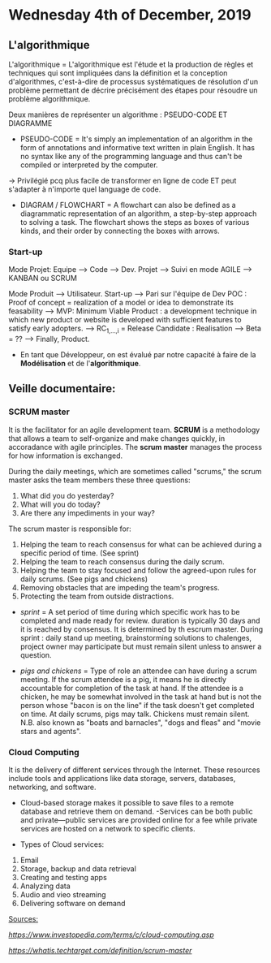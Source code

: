 # Wednesday 4th of December, 2019

## L'algorithmique

L'algorithmique = L'algorithmique est l'étude et la production de règles et techniques qui sont impliquées dans la définition et la conception d'algorithmes, c'est-à-dire de processus systématiques de résolution d'un problème permettant de décrire précisément des étapes pour résoudre un problème algorithmique.

Deux manières de représenter un algorithme : PSEUDO-CODE ET DIAGRAMME

* PSEUDO-CODE = It's simply an implementation of an algorithm in the form of annotations and informative text written in plain English. It has no syntax like any of the programming language and thus can't be compiled or interpreted by the computer.

 -> Privilégié pcq plus facile de transformer en ligne de code ET peut s'adapter à n'importe quel language de code.

* DIAGRAM / FLOWCHART = A flowchart can also be defined as a diagrammatic representation of an algorithm, a step-by-step approach to solving a task. The flowchart shows the steps as boxes of various kinds, and their order by connecting the boxes with arrows.


### Start-up

Mode Projet: Equipe --> Code --> Dev.
     	     Projet --> Suivi en mode AGILE --> KANBAN ou SCRUM

Mode Produit --> Utilisateur. Start-up --> Pari sur l'équipe de Dev
     	     POC : Proof of concept = realization of a model or idea to demonstrate its feasability
	  --> MVP: Minimum Viable Product :  a development technique in which   new product or website is developed with sufficient features to satisfy early adopters. 
     	  --> RC<sub>1,...,i</sub> = Release Candidate : Realisation
   	  --> Beta = ??
	  --> Finally, Product.

* En tant que Développeur, on est évalué par notre capacité à faire de la **Modélisation** et de l'**algorithmique**.


## Veille documentaire:

### SCRUM master

It is the facilitator for an agile development team. **SCRUM** is a methodology that allows a team to self-organize and make changes quickly, in accoradance with agile principles. The **scrum master** manages the process for how information is exchanged.

During the daily meetings, which are sometimes called "scrums," the scrum master asks the team members these three questions: 

1. What did you do yesterday?
2. What will you do today?
3. Are there any impediments in your way?

The scrum master is responsible for:

1. Helping the team to reach consensus for what can be achieved during a specific period of time. (See sprint)
2. Helping the team to reach consensus during the daily scrum.
3. Helping the team to stay focused and follow the agreed-upon rules for daily scrums. (See pigs and chickens)
4. Removing obstacles that are impeding the team's progress.
5. Protecting the team from outside distractions.


- *sprint* = A set period of time during which specific work has to be completed and made ready for review. duration is typically 30 days and it is reached by consensus. It is determined by th escrum master. During sprint : daily stand up meeting, brainstorming solutions to chalenges, project owner may participate but must remain silent unless to answer a question.

- *pigs and chickens* = Type of role an attendee can have during a scrum meeting. If the scrum attendee is a pig, it means he is directly accountable for completion of the task at hand. If the attendee is a chicken, he may be somewhat involved in the task at hand but is not the person whose "bacon is on the line" if the task doesn't get completed on time. At daily scrums, pigs may talk. Chickens must remain silent. N.B. also known as "boats and barnacles", "dogs and fleas" and "movie stars and agents".

### Cloud Computing

It is the delivery of different services through the Internet. These resources include tools and applications like data storage, servers, databases, networking, and software.

- Cloud-based storage makes it possible to save files to a remote database and retrieve them on demand.
-Services can be both public and private—public services are provided online for a fee while private services are hosted on a network to specific clients.


- Types of Cloud services:
1. Email
2. Storage, backup and data retrieval
3. Creating and testing apps
4. Analyzing data
5. Audio and vieo streaming
6. Delivering software on demand



<u>Sources:</u>

*https://www.investopedia.com/terms/c/cloud-computing.asp*

*https://whatis.techtarget.com/definition/scrum-master*